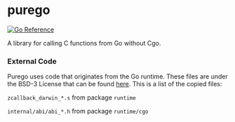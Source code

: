 # purego
[![Go Reference](https://pkg.go.dev/badge/github.com/ebitengine/purego?GOOS=darwin.svg)](https://pkg.go.dev/github.com/ebitengine/purego?GOOS=darwin)

A library for calling C functions from Go without Cgo.

### External Code

Purego uses code that originates from the Go runtime. These files are under the BSD-3
License that can be found [here](https://github.com/golang/go/blob/master/LICENSE).
This is a list of the copied files:

`zcallback_darwin_*.s` from package `runtime`

`internal/abi/abi_*.h` from package `runtime/cgo`